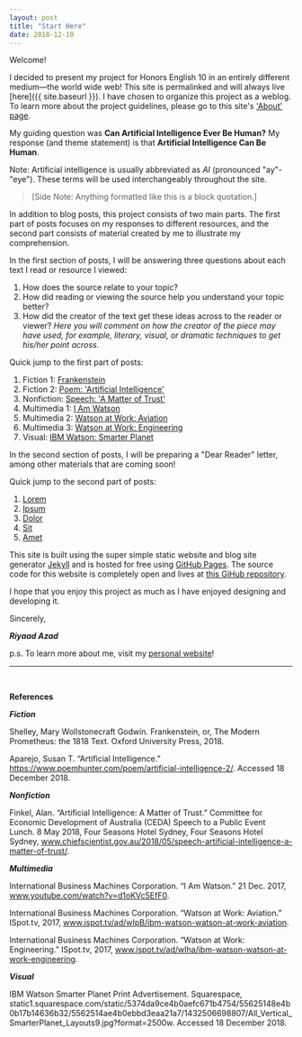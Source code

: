 ```yaml
---
layout: post
title: "Start Here"
date: 2018-12-10
---
```


Welcome!

I decided to present my project for Honors English 10 in an entirely different medium&mdash;the world wide web!
This site is permalinked and will always live [here]({{ site.baseurl }}).
I have chosen to organize this project as a weblog.
To learn more about the project guidelines, please go to this site's ['About' page](about/).

My guiding question was **Can Artificial Intelligence Ever Be Human?**
My response (and theme statement) is that **Artificial Intelligence Can Be Human**.

Note: Artificial intelligence is usually abbreviated as *AI* (pronounced "ay"-"eye"). These terms will be used interchangeably throughout the site.

> [Side Note: Anything formatted like this is a block quotation.]

In addition to blog posts, this project consists of two main parts.
The first part of posts focuses on my responses to different resources, and the second part consists of material created by me to illustrate my comprehension.

In the first section of posts, I will be answering three questions about each text I read or resource I viewed:
1. How does the source relate to your topic?
2. How did reading or viewing the source help you understand your topic better?
3. How did the creator of the text get these ideas across to the reader or viewer? *Here you will comment on how the creator of the piece may have used, for example, literary, visual, or dramatic techniques to get his/her point across.*


Quick jump to the first part of posts:
1. Fiction 1: [Frankenstein](#)
2. Fiction 2: [Poem: 'Artificial Intelligence'](#)
3. Nonfiction: [Speech: 'A Matter of Trust'](#)
4. Multimedia 1: [I Am Watson](#)
5. Multimedia 2: [Watson at Work: Aviation](#)
6. Multimedia 3: [Watson at Work: Engineering](#)
7. Visual: [IBM Watson: Smarter Planet](#)

In the second section of posts, I will be preparing a "Dear Reader" letter, among other materials that are coming soon!

Quick jump to the second part of posts:
1. [Lorem](#)
2. [Ipsum](#)
3. [Dolor](#)
4. [Sit](#)
5. [Amet](#)

This site is built using the super simple static website and blog site generator [Jekyll](https://jekyllrb.com/) and is hosted for free using [GitHub Pages](https://pages.github.com/). The source code for this website is completely open and lives at [this GiHub repository](https://github.com/riyaadazad/multi-genre-project).

I hope that you enjoy this project as much as I have enjoyed designing and developing it.

Sincerely,

***Riyaad Azad***

p.s. To learn more about me, visit my [personal website](https://riyaadazad.github.io/)!

___
<br>

**References**

***Fiction***

Shelley, Mary Wollstonecraft Godwin. Frankenstein, or, The Modern Prometheus: the 1818 Text. Oxford University Press, 2018.

Aparejo, Susan T. “Artificial Intelligence.” https://www.poemhunter.com/poem/artificial-intelligence-2/. Accessed 18 December 2018.

***Nonfiction***

Finkel, Alan. “Artificial Intelligence: A Matter of Trust.” Committee for Economic Development of Australia (CEDA) Speech to a Public Event Lunch. 8 May 2018, Four Seasons Hotel Sydney, Four Seasons Hotel Sydney, www.chiefscientist.gov.au/2018/05/speech-artificial-intelligence-a-matter-of-trust/.

***Multimedia***

International Business Machines Corporation. “I Am Watson.” 21 Dec. 2017, www.youtube.com/watch?v=d1oKVc5EfF0.

International Business Machines Corporation. “Watson at Work: Aviation.” ISpot.tv, 2017, www.ispot.tv/ad/wIpB/ibm-watson-watson-at-work-aviation.

International Business Machines Corporation. “Watson at Work: Engineering.” ISpot.tv, 2017, www.ispot.tv/ad/wIha/ibm-watson-watson-at-work-engineering.

***Visual***

IBM Watson Smarter Planet Print Advertisement. Squarespace, static1.squarespace.com/static/5374da9ce4b0aefc671b4754/55625148e4b0b17b14636b32/5562514ae4b0ebbd3eaa21a7/1432506698807/All_Vertical_SmarterPlanet_Layouts9.jpg?format=2500w. Accessed 18 December 2018.

